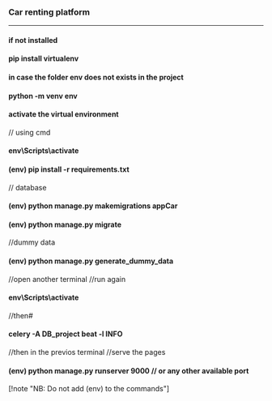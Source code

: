 ### Car renting platform
--------------------------------------------------------------------------
#### if not installed
#### pip install virtualenv

#### in case the folder env does not exists in the project
#### python -m venv env

#### activate the virtual environment
// using cmd
#### env\Scripts\activate 

#### (env) pip install -r requirements.txt

// database
#### (env) python manage.py makemigrations appCar

#### (env) python manage.py migrate
//dummy data
#### (env) python manage.py generate_dummy_data

//open another terminal
//run again
#### env\Scripts\activate
//then#
#### celery -A DB_project beat -l INFO

//then in the previos terminal
//serve the pages
#### (env) python manage.py runserver 9000 // or any other available port

[!note "NB: Do not add (env) to the commands"]
